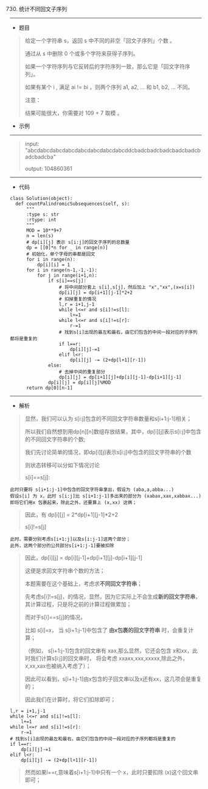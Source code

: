 730. 统计不同回文子序列
----------
 - 题目
>给定一个字符串 s，返回 s 中不同的非空「回文子序列」个数 。
>
>通过从 s 中删除 0 个或多个字符来获得子序列。
>
>如果一个字符序列与它反转后的字符序列一致，那么它是「回文字符序列」。
>
>如果有某个 i , 满足 ai != bi ，则两个序列 a1, a2, ... 和 b1, b2, ... 不同。
>
>注意：
>
>结果可能很大，你需要对 109 + 7 取模 。
>
 - 示例
 ----------
> input: "abcdabcdabcdabcdabcdabcdabcdabcddcbadcbadcbadcbadcbadcbadcbadcba"
> 
> 
> output: 104860361
 ----------
 - 代码
 >
> 
    class Solution(object):
      def countPalindromicSubsequences(self, s):
          """
          :type s: str
          :rtype: int
          """
          MOD = 10**9+7
          n = len(s)
          # dp[i][j] 表示 s[i:j]的回文子序列的总数量
          dp = [[0]*n for _ in range(n)]
          # 初始化，单个字母的串都是回文
          for i in range(n):
              dp[i][i] = 1
          for i in range(n-1,-1,-1):
              for j in range(i+1,n):
                  if s[i]==s[j]:
                      # 将中间部分套上 s[i],s[j]，然后加上 "x","xx",(x=s[i])
                      dp[i][j] = dp[i+1][j-1]*2+2
                      # 扣掉重复的情况
                      l,r = i+1,j-1
                      while l<=r and s[i]!=s[l]:
                          l+=1
                      while l<=r and s[i]!=s[r]:
                          r-=1
                      # 找到s[i]出现的最左和最右，由它们包含的中间一段对应的子序列都将是重复的
                      if l==r:
                          dp[i][j]-=1
                      elif l<r:
                          dp[i][j] -= (2+dp[l+1][r-1])
                  else:
                      # 去掉中间的重复部分
                      dp[i][j] = dp[i+1][j]+dp[i][j-1]-dp[i+1][j-1]
                  dp[i][j] = dp[i][j]%MOD
          return dp[0][n-1]
  ----------
 - 解析
 >
> 
> 显然，我们可以认为 s[i:j]包含的不同回文字符串数量和s[i+1:j-1]相关；
> 
> 所以我们自然想到用dp[n][n]数组存放结果，其中，dp[i][j]表示s[i:j]中包含的不同回文字符串的个数;
> 
> 我们先讨论简单的情况，即dp[i][j]表示s[i:j]中包含的回文字符串的个数
> 
> 则状态转移可以分如下情况讨论
> 
> s[i]==s[j]:
> 
    此时只要将 s[i+1:j-1]中包含的回文字符串拿出，假设为 (aba,a,abba...)
    假设s[i] 为 x，此时 s[i:j]比 s[i+1:j-1]多出来的部分为 (xabax,xax,xabbax...)
    即将它们用x 包裹起来，除此之外，还要算上 (x,xx) 这俩；
>
> 因此，有 dp[i][j] = 2*dp[i+1][j-1]*2+2
> 
> s[i]!=s[j]
> 
    此时，需要分别考虑s[i+1:j]以及s[i:j-1]这两个部分；
    此外，这两个部分的公共部分s[i+1:j-1]要被扣除
>
> 因此，dp[i][j] = dp[i][j-1]+dp[i+1][j]-dp[i+1][j-1]
> 
> 这便是求回文字符串个数的方法；
> 
> 本题需要在这个基础上，考虑求**不同回文字符串**；
> 
> 先考虑s[i]!=s[j]，的情况，显然，因为它实际上不会生成**新的回文字符串**，其计算过程，只是将之前的计算过程做累加；
> 
> 而对于s[i]==s[j]的情况，
> 
> 比如 s[i]=x， 当 s[i+1:j-1]中包含了 **由x包裹的回文字符串** 时，会重复计算；
> 
> （例如， s[i+1:j-1]包含的回文串有 xax,那么显然，它还会包含 x和xx，此时我们计算s[i:j]的回文串时，
> 将会考虑 xxaxx,xxx,xxxxx,除此之外，x,xx,xax也被纳入考虑了）；
> 
> 因此可以看到，s[i+1:j-1]由x包含的子回文串以及x还有xx，这几项会是重复的；
> 
> 因此我们在计算时，将它们扣除即可；
> 
    l,r = i+1,j-1
    while l<=r and s[i]!=s[l]:
        l+=1
    while l<=r and s[i]!=s[r]:
        r-=1
    # 找到s[i]出现的最左和最右，由它们包含的中间一段对应的子序列都将是重复的
    if l==r:
        dp[i][j]-=1
    elif l<r:
        dp[i][j] -= (2+dp[l+1][r-1])
>
> 然而如果l==r,意味着s[i+1:j-1]中只有一个 x，此时只要扣除 (x)这个回文串即可；
> 
